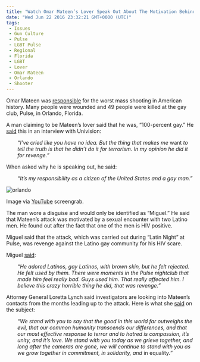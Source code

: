 ```yaml
---
title: "Watch Omar Mateen’s Lover Speak Out About The Motivation Behind The Orlando Attack"
date: "Wed Jun 22 2016 23:32:21 GMT+0000 (UTC)"
tags: 
 - Issues
 - Gun Culture
 - Pulse
 - LGBT Pulse
 - Regional
 - Florida
 - LGBT
 - Lover
 - Omar Mateen
 - Orlando
 - Shooter
---
```

<p><!--OffDef--></p><p><!--Ads1--></p><p>Omar Mateen was <a href="http://www.liberalamerica.org/2016/06/12/50-confirmed-dead-53-wounded-worst-mass-shooting-us-history/">responsible</a> for the worst mass shooting in American history. Many people were wounded and 49 people were killed at the gay club, Pulse, in Orlando, Florida.</p><p>A man claiming to be Mateen&#x2019;s lover said that he was, &#x201C;100-percent gay.&#x201D; He <a href="http://www.univision.com/univision-news/united-states/orlando-massacre-was-revenge-not-terrorism-says-man-who-claims-he-was-gunmans-lover" onclick="__gaTracker(&apos;send&apos;, &apos;event&apos;, &apos;outbound-article&apos;, &apos;http://www.univision.com/univision-news/united-states/orlando-massacre-was-revenge-not-terrorism-says-man-who-claims-he-was-gunmans-lover&apos;, &apos;said&apos;);">said</a> this in an interview with Univision:</p><p style="padding-left: 30px;"><em>&#x201C;I&#x2019;ve cried like you have no idea. But the thing that makes me </em>want<em> to tell the truth is that he didn&#x2019;t do it for terrorism. In my opinion he did it for revenge.</em><em>&#x201D;</em></p><p>When asked why he is speaking out, he said:</p><p style="padding-left: 30px;"><em> &#x201C;It&#x2019;s my responsibility as a citizen of the United States and a gay man.&#x201D;</em></p><div id="attachment_138691" style="width: 599px" class="wp-caption aligncenter"><img class="size-full wp-image-138691" src="//i2.wp.com/cdn.liberalamerica.org/wp-content/uploads/2016/06/Omar-Mateen-Alleged-Gay-Lover-YouTube.png?resize=589%2C359" alt="orlando" srcset="//i2.wp.com/cdn.liberalamerica.org/wp-content/uploads/2016/06/Omar-Mateen-Alleged-Gay-Lover-YouTube.png?resize=589%2C359 589w, //i2.wp.com/cdn.liberalamerica.org/wp-content/uploads/2016/06/Omar-Mateen-Alleged-Gay-Lover-YouTube.png?resize=589%2C359 64w, //i2.wp.com/cdn.liberalamerica.org/wp-content/uploads/2016/06/Omar-Mateen-Alleged-Gay-Lover-YouTube.png?resize=589%2C359 350w" sizes="(max-width: 589px) 100vw, 589px" data-recalc-dims="1">
<p class="wp-caption-text">Image via <a href="https://www.youtube.com/watch?v=YjCzBOyjuAw" onclick="__gaTracker(&apos;send&apos;, &apos;event&apos;, &apos;outbound-article&apos;, &apos;https://www.youtube.com/watch?v=YjCzBOyjuAw&apos;, &apos;YouTube&apos;);">YouTube</a> screengrab.</p>
</div><p>The man wore a disguise and would only be identified as &#x201C;Miguel.&#x201D; He said that Mateen&#x2019;s attack was motivated by a sexual encounter with two Latino men. He found out after the fact that one of the men is HIV positive.</p><p>Miguel said that the attack, which was carried out during &#x201C;Latin Night&#x201D; at Pulse, was revenge against the Latino gay community for his HIV scare.</p><p>Miguel <a href="http://www.politico.com/story/2016/06/orlando-shooter-gay-lover-omar-mateen-224644?cmpid=sf" onclick="__gaTracker(&apos;send&apos;, &apos;event&apos;, &apos;outbound-article&apos;, &apos;http://www.politico.com/story/2016/06/orlando-shooter-gay-lover-omar-mateen-224644?cmpid=sf&apos;, &apos;said&apos;);">said</a>:</p><p style="padding-left: 30px;"><em>&#x201C;He adored Latinos, gay Latinos, with brown skin, but he felt rejected. He felt used by them. There were moments in the Pulse nightclub that made him feel really bad. Guys used him. That really affected him. I believe this crazy horrible thing he did, that was revenge.&#x201D;</em></p><p><!--Ads2--></p><p>Attorney General Loretta Lynch said investigators are looking into Mateen&#x2019;s contacts from the months leading up to the attack. Here is what she <a href="http://www.politico.com/story/2016/06/orlando-shooter-gay-lover-omar-mateen-224644?cmpid=sf" onclick="__gaTracker(&apos;send&apos;, &apos;event&apos;, &apos;outbound-article&apos;, &apos;http://www.politico.com/story/2016/06/orlando-shooter-gay-lover-omar-mateen-224644?cmpid=sf&apos;, &apos;said&apos;);" target="_blank">said</a> on the subject:</p><p style="padding-left: 30px;"><em>&#x201C;We stand with you to say that the good in this world far outweighs the evil, that our common humanity transcends our differences, and that our most effective response to terror and to hatred is compassion, it&#x2019;s unity, and it&#x2019;s love. We stand with you today as we grieve together, and long after the cameras are gone, we will continue to stand with you as we grow together in commitment, in solidarity, and </em>in equality<em>.&#x201D;</em></p>